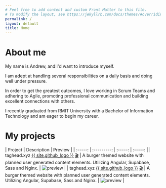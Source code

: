 ```yaml
---
# Feel free to add content and custom Front Matter to this file.
# To modify the layout, see https://jekyllrb.com/docs/themes/#overriding-theme-defaults
permalink: /
layout: default
title: Home
---
```


# About me

My name is Andrew, and I'd want to introduce myself.

I am adept at handling several responsibilities on a daily basis and doing well under pressure.

In order to get the greatest outcomes, I love working in Scrum Teams and adhering to Agile, promoting professional communication and building excellent connections with others.

I recently graduated from RMIT University with a Bachelor of Information Technology and am eager to begin my career. 

# My projects

| Project | Description |  Preview |
| :-----: | :---------: | :-----: | :-----: |
|  taghead.xyz [{{ site.github_logo }}](https://github.com/taghead/taghead.xyz) [🎬](https://taghead.xyz/) | A burger themed website with planned user generated content elements. Utilizing Angular, Supabase, Sass and Nginx. | ![preview](https://raw.githubusercontent.com/taghead/taghead.xyz/main/docs/img/previews/v0.15/v0.15_Desktop.gif) |
|  taghead.xyz [{{ site.github_logo }}](https://github.com/taghead/taghead.xyz) [🎬](https://taghead.xyz/) | A burger themed website with planned user generated content elements. Utilizing Angular, Supabase, Sass and Nginx. | ![preview](https://raw.githubusercontent.com/taghead/taghead.xyz/main/docs/img/previews/v0.15/v0.15_Desktop.gif) |